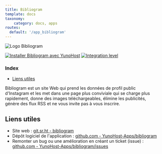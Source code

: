 ```yaml
---
title: Bibliogram
template: docs
taxonomy:
    category: docs, apps
routes:
  default: '/app_bibliogram'
---
```


![Logo Bibliogram](image://logo-bibliogram.png?height=80)

[![Installer Bibliogram avec YunoHost](https://install-app.yunohost.org/install-with-yunohost.png)](https://install-app.yunohost.org/?app=bibliogram) [![Integration level](https://dash.yunohost.org/integration/bibliogram.svg)](https://dash.yunohost.org/appci/app/bibliogram)

### Index

- [Liens utiles](#useful-links)

Bibliogram est un site Web qui prend les données de profil public d'Instagram et les met dans une page plus conviviale qui se charge plus rapidement, donne des images téléchargeables, élimine les publicités, génère des flux RSS et ne vous invite pas à vous inscrire.

## Liens utiles

+ Site web : [git.sr.ht - bibliogram](https://git.sr.ht/~cadence/bibliogram)
+ Dépôt logiciel de l'application : [github.com - YunoHost-Apps/bibliogram](https://github.com/YunoHost-Apps/bibliogram_ynh)
+ Remonter un bug ou une amélioration en créant un ticket (issue) : [github.com - YunoHost-Apps/bibliogram/issues](https://github.com/YunoHost-Apps/bibliogram_ynh/issues)
